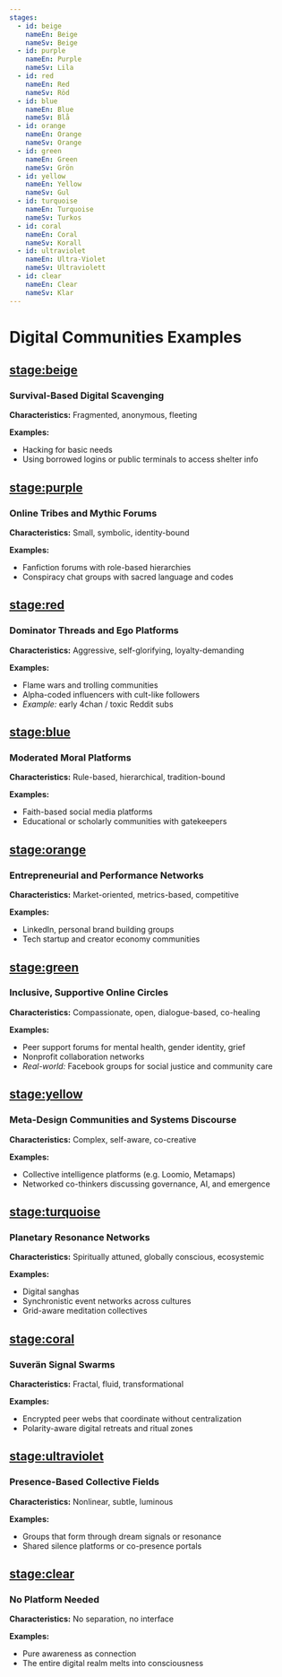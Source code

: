 ```yaml
---
stages:
  - id: beige
    nameEn: Beige
    nameSv: Beige
  - id: purple
    nameEn: Purple
    nameSv: Lila
  - id: red
    nameEn: Red
    nameSv: Röd
  - id: blue
    nameEn: Blue
    nameSv: Blå
  - id: orange
    nameEn: Orange
    nameSv: Orange
  - id: green
    nameEn: Green
    nameSv: Grön
  - id: yellow
    nameEn: Yellow
    nameSv: Gul
  - id: turquoise
    nameEn: Turquoise
    nameSv: Turkos
  - id: coral
    nameEn: Coral
    nameSv: Korall
  - id: ultraviolet
    nameEn: Ultra-Violet
    nameSv: Ultraviolett
  - id: clear
    nameEn: Clear
    nameSv: Klar
---
```


# Digital Communities Examples

## <stage:beige>

### Survival-Based Digital Scavenging

**Characteristics:** Fragmented, anonymous, fleeting

**Examples:**
- Hacking for basic needs
- Using borrowed logins or public terminals to access shelter info

## <stage:purple>

### Online Tribes and Mythic Forums

**Characteristics:** Small, symbolic, identity-bound

**Examples:**
- Fanfiction forums with role-based hierarchies
- Conspiracy chat groups with sacred language and codes

## <stage:red>

### Dominator Threads and Ego Platforms

**Characteristics:** Aggressive, self-glorifying, loyalty-demanding

**Examples:**
- Flame wars and trolling communities
- Alpha-coded influencers with cult-like followers
- *Example:* early 4chan / toxic Reddit subs

## <stage:blue>

### Moderated Moral Platforms

**Characteristics:** Rule-based, hierarchical, tradition-bound

**Examples:**
- Faith-based social media platforms
- Educational or scholarly communities with gatekeepers

## <stage:orange>

### Entrepreneurial and Performance Networks

**Characteristics:** Market-oriented, metrics-based, competitive

**Examples:**
- LinkedIn, personal brand building groups
- Tech startup and creator economy communities

## <stage:green>

### Inclusive, Supportive Online Circles

**Characteristics:** Compassionate, open, dialogue-based, co-healing

**Examples:**
- Peer support forums for mental health, gender identity, grief
- Nonprofit collaboration networks
- *Real-world:* Facebook groups for social justice and community care

## <stage:yellow>

### Meta-Design Communities and Systems Discourse

**Characteristics:** Complex, self-aware, co-creative

**Examples:**
- Collective intelligence platforms (e.g. Loomio, Metamaps)
- Networked co-thinkers discussing governance, AI, and emergence

## <stage:turquoise>

### Planetary Resonance Networks

**Characteristics:** Spiritually attuned, globally conscious, ecosystemic

**Examples:**
- Digital sanghas
- Synchronistic event networks across cultures
- Grid-aware meditation collectives

## <stage:coral>

### Suverän Signal Swarms

**Characteristics:** Fractal, fluid, transformational

**Examples:**
- Encrypted peer webs that coordinate without centralization
- Polarity-aware digital retreats and ritual zones

## <stage:ultraviolet>

### Presence-Based Collective Fields

**Characteristics:** Nonlinear, subtle, luminous

**Examples:**
- Groups that form through dream signals or resonance
- Shared silence platforms or co-presence portals

## <stage:clear>

### No Platform Needed

**Characteristics:** No separation, no interface

**Examples:**
- Pure awareness as connection
- The entire digital realm melts into consciousness

